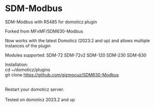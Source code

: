 # SDM-Modbus
SDM-Modbus with RS485 for domoticz plugin

Forked from MFxMF/SDM630-Modbus

Now works with the latest Domoticz (2023.2 and up) and allows multiple instances of the plugin

Modules supported:
SDM-72
SDM-72v2
SDM-120
SDM-230
SDM-630

Installation: <br>
cd ~/domoticz/plugins<br>
git clone https://github.com/gizmocuz/SDM630-Modbus <br>

<br>
Restart your domoticz server.
<br>
<br>
Tested on domoticz 2023.2 and up



